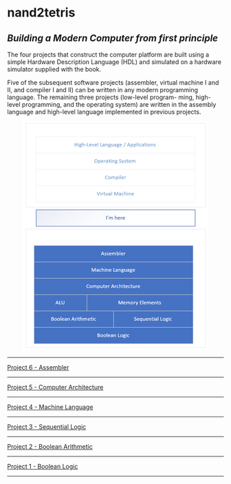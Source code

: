 # nand2tetris

*Building a Modern Computer from first principle*
---

The four projects that construct the computer platform
are built using a simple Hardware Description Language (HDL) and simulated on a
hardware simulator supplied with the book.

Five of the subsequent software projects
(assembler, virtual machine I and II, and compiler I and II) can be written in any
modern programming language. The remaining three projects (low-level program-
ming, high-level programming, and the operating system) are written in the assembly
language and high-level language implemented in previous projects.

<p align="center">
  <img src="https://github.com/asapbuddy/nand2tetris/blob/master/Images/Progress.PNG?raw=true">
</p>

___
[Project 6 - Assembler](https://github.com/asapbuddy/nand2tetris/tree/master/Project%206%20-%20Assembler)
___
[Project 5 - Computer Architecture](https://github.com/asapbuddy/nand2tetris/tree/master/Project%205%20-%20Computer%20Architecture)
___
[Project 4 - Machine Language](https://github.com/asapbuddy/nand2tetris/tree/master/Project%204%20-%20Machine%20Language)
___
[Project 3 - Sequential Logic](https://github.com/asapbuddy/nand2tetris/tree/master/Project%203%20-%20Sequential%20Logic)
___
[Project 2 - Boolean Arithmetic](https://github.com/asapbuddy/nand2tetris/tree/master/Project%202%20-%20Boolean%20Arithmetic)
___
[Project 1 - Boolean Logic](https://github.com/asapbuddy/nand2tetris/tree/master/Project%201%20-%20Boolean%20Logic)
___

